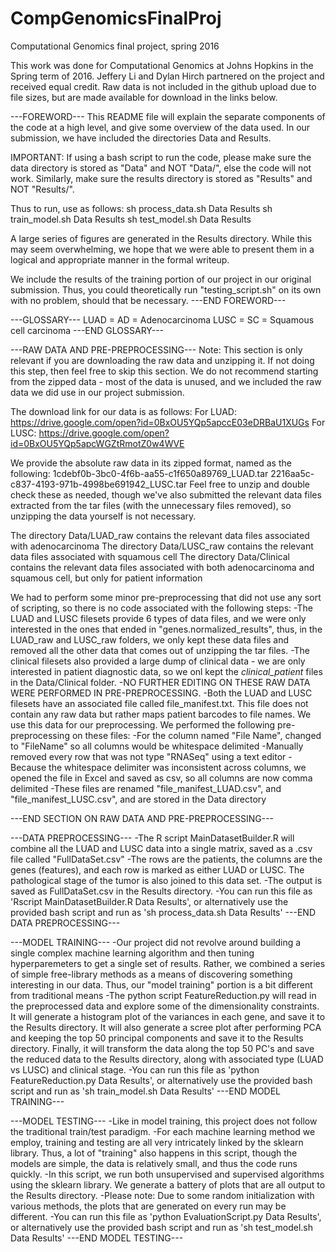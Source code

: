 # CompGenomicsFinalProj
Computational Genomics final project, spring 2016

This work was done for Computational Genomics at Johns Hopkins in the Spring term of 2016.
Jeffery Li and Dylan Hirch partnered on the project and received equal credit.
Raw data is not included in the github upload due to file sizes, but are made available for download in the links below.

---FOREWORD---
This README file will explain the separate components of the code at a high level, and give some overview of the data used.  In our submission, we have included the directories Data and Results.

IMPORTANT: If using a bash script to run the code, please make sure the data directory is stored as "Data" and NOT "Data/", else the code will not work.  Similarly, make sure the results directory is stored as "Results" and NOT "Results/".

Thus to run, use as follows:
sh process_data.sh Data Results
sh train_model.sh Data Results
sh test_model.sh Data Results

A large series of figures are generated in the Results directory.  While this may seem overwhelming, we hope that we were able to present them in a logical and appropriate manner in the formal writeup.

We include the results of the training portion of our project in our original submission.  Thus, you could theoretically run "testing_script.sh" on its own with no problem, should that be necessary.
---END FOREWORD---

---GLOSSARY---
LUAD = AD = Adenocarcinoma
LUSC = SC = Squamous cell carcinoma
---END GLOSSARY---

---RAW DATA AND PRE-PREPROCESSING---
Note: This section is only relevant if you are downloading the raw data and unzipping it.  If not doing this step, then feel free to skip this section.  We do not recommend starting from the zipped data - most of the data is unused, and we included the raw data we did use in our project submission.

The download link for our data is as follows:
For LUAD:
https://drive.google.com/open?id=0BxOU5YQp5apccE03eDRBaU1XUGs
For LUSC: 
https://drive.google.com/open?id=0BxOU5YQp5apcWGZtRmotZ0w4WVE

We provide the absolute raw data in its zipped format, named as the following:
1cdebf0b-3bc0-4f6b-aa55-c1f650a89769_LUAD.tar
2216aa5c-c837-4193-971b-4998be691942_LUSC.tar
Feel free to unzip and double check these as needed, though we've also submitted the relevant data files extracted from the tar files (with the unnecessary files removed), so unzipping the data yourself is not necessary.

The directory Data/LUAD_raw contains the relevant data files associated with adenocarcinoma
The directory Data/LUSC_raw contains the relevant data files associated with squamous cell
The directory Data/Clinical contains the relevant data files associated with both adenocarcinoma and squamous cell, but only for patient information

We had to perform some minor pre-preprocessing that did not use any sort of scripting, so there is no code associated with the following steps:
	-The LUAD and LUSC filesets provide 6 types of data files, and we were only interested in the ones that ended in "genes.normalized_results", thus, in the LUAD_raw and LUSC_raw folders, we only kept these data files and removed all the other data that comes out of unzipping the tar files.
	-The clinical filesets also provided a large dump of clinical data - we are only interested in patient diagnostic data, so we onl kept the *_clinical_patient_* files in the Data/Clinical folder.
		-NO FURTHER EDITING ON THESE RAW DATA WERE PERFORMED IN PRE-PREPROCESSING.
	-Both the LUAD and LUSC filesets have an associated file called file_manifest.txt.  This file does not contain any raw data but rather maps patient barcodes to file names.  We use this data for our preprocessing.  We performed the following pre-preprocessing on these files:
		-For the column named "File Name", changed to "FileName" so all columns would be whitespace delimited
		-Manually removed every row that was not type "RNASeq" using a text editor
		-Because the whitespace delimiter was inconsistent across columns, we opened the file in Excel and saved as csv, so all columns are now comma delimited
			-These files are renamed "file_manifest_LUAD.csv", and "file_manifest_LUSC.csv", and are stored in the Data directory
	
---END SECTION ON RAW DATA AND PRE-PREPROCESSING---

---DATA PREPROCESSING---
	-The R script MainDatasetBuilder.R will combine all the LUAD and LUSC data into a single matrix, saved as a .csv file called "FullDataSet.csv"
	-The rows are the patients, the columns are the genes (features), and each row is marked as either LUAD or LUSC.  The pathological stage of the tumor is also joined to this data set.
	-The output is saved as FullDataSet.csv in the Results directory.
	-You can run this file as 'Rscript MainDatasetBuilder.R Data Results', or alternatively use the provided bash script and run as 'sh process_data.sh Data Results'
---END DATA PREPROCESSING---

---MODEL TRAINING---
	-Our project did not revolve around building a single complex machine learning algorithm and then tuning hyperparemeters to get a single set of results.  Rather, we combined a series of simple free-library methods as a means of discovering something interesting in our data.  Thus, our "model training" portion is a bit different from traditional means
	-The python script FeatureReduction.py will read in the preprocessed data and explore some of the dimensionality constraints.  It will generate a histogram plot of the variances in each gene, and save it to the Results directory.  It will also generate a scree plot after performing PCA and keeping the top 50 principal components and save it to the Results directory.  Finally, it will transform the data along the top 50 PC's and save the reduced data to the Results directory, along with associated type (LUAD vs LUSC) and clinical stage.
	-You can run this file as 'python FeatureReduction.py Data Results', or alternatively use the provided bash script and run as 'sh train_model.sh Data Results'
---END MODEL TRAINING---

---MODEL TESTING---
	-Like in model training, this project does not follow the traditional train/test paradigm.
	-For each machine learning method we employ, training and testing are all very intricately linked by the sklearn library.  Thus, a lot of "training" also happens in this script, though the models are simple, the data is relatively small, and thus the code runs quickly.
	-In this script, we run both unsupervised and supervised algorithms using the sklearn library.  We generate a battery of plots that are all output to the Results directory.
		-Please note: Due to some random initialization with various methods, the plots that are generated on every run may be different.
	-You can run this file as 'python EvaluationScript.py Data Results', or alternatively use the provided bash script and run as 'sh test_model.sh Data Results'
---END MODEL TESTING---
